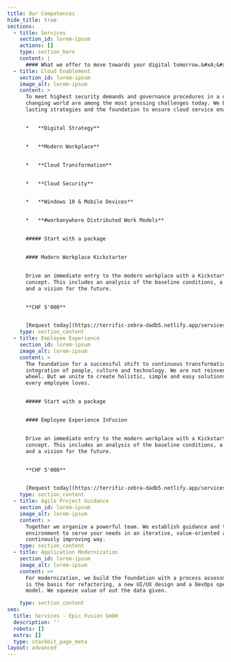 ```yaml
---
title: Our Competences
hide_title: true
sections:
  - title: Services
    section_id: lorem-ipsum
    actions: []
    type: section_hero
    content: |
      #### What we offer to move towards your digital tomorrow.&#xA;&#xA;&#xA;
  - title: Cloud Enablement
    section_id: lorem-ipsum
    image_alt: lorem-ipsum
    content: >
      To meet highest security demands and governance procedures in a daily
      changing world are among the most pressing challenges today. We build
      lasting strategies and the foundation to ensure cloud service enablement.


      *   **Digital Strategy**


      *   **Modern Workplace**


      *   **Cloud Transformation**


      *   **Cloud Security**


      *   **Windows 10 & Mobile Devices**


      *   **#workanywhere Distributed Work Models**


      ##### Start with a package


      #### Modern Workplace Kickstarter


      Drive an immediate entry to the modern workplace with a Kickstarter
      concept. This includes an analysis of the baseline conditions, a roadmap
      and a vision for the future.


      **CHF 5'000**


      [Request today](https://terrific-zebra-dadb5.netlify.app/services/)
    type: section_content
  - title: Employee Experience
    section_id: lorem-ipsum
    image_alt: lorem-ipsum
    content: >
      The foundation for a successful shift to continuous transformation is the
      integration of people, culture and technology. We are not reinventing the
      wheel. But we unite to create holistic, simple and easy solutions that
      every employee loves.


      ##### Start with a package


      #### Employee Experience InFusion


      Drive an immediate entry to the modern workplace with a Kickstarter
      concept. This includes an analysis of the baseline conditions, a roadmap
      and a vision for the future.


      **CHF 5'000**


      [Request today](https://terrific-zebra-dadb5.netlify.app/services/)
    type: section_content
  - title: Agile Project Guidance
    section_id: lorem-ipsum
    image_alt: lorem-ipsum
    content: >
      Together we organize a powerful team. We establish guidance and the ideal
      environment to serve your needs in an iterative, value-oriented and
      continously improving way.
    type: section_content
  - title: Application Modernization
    section_id: lorem-ipsum
    image_alt: lorem-ipsum
    content: >+
      For modernization, we build the foundation with a process assessment. This
      is the basis for refactoring, a new UI/UX design and a DevOps operating
      model. We squeeze value of out the data given.

    type: section_content
seo:
  title: Services - Epic Fusion GmbH
  description: ''
  robots: []
  extra: []
  type: stackbit_page_meta
layout: advanced
---
```


